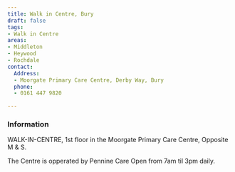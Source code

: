 ```yaml
---
title: Walk in Centre, Bury
draft: false
tags:
- Walk in Centre
areas:
- Middleton
- Heywood
- Rochdale
contact:
  Address:
  - Moorgate Primary Care Centre, Derby Way, Bury
  phone:
  - 0161 447 9820

---
```

### Information
WALK-IN-CENTRE, 1st floor in the Moorgate
Primary Care Centre, Opposite M & S.

The Centre is opperated by Pennine Care
Open from 7am til 3pm daily.